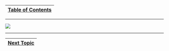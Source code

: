 |[Table of Contents](/00-Table-of-Contents.md)|
|---|

---

![](../.gitbook/assets/teardown.png)

---

|[Next Topic](/06-osi-layer-4/tcp-state.md)|
|---|
